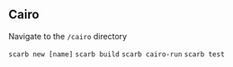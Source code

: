 ## Cairo

Navigate to the `/cairo` directory

`scarb new [name]`
`scarb build`
`scarb cairo-run`
`scarb test`